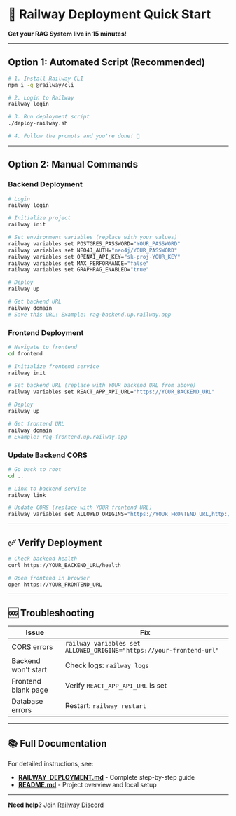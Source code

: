 # 🚀 Railway Deployment Quick Start

**Get your RAG System live in 15 minutes!**

---

## Option 1: Automated Script (Recommended)

```bash
# 1. Install Railway CLI
npm i -g @railway/cli

# 2. Login to Railway
railway login

# 3. Run deployment script
./deploy-railway.sh

# 4. Follow the prompts and you're done! 🎉
```

---

## Option 2: Manual Commands

### Backend Deployment

```bash
# Login
railway login

# Initialize project
railway init

# Set environment variables (replace with your values)
railway variables set POSTGRES_PASSWORD="YOUR_PASSWORD"
railway variables set NEO4J_AUTH="neo4j/YOUR_PASSWORD"
railway variables set OPENAI_API_KEY="sk-proj-YOUR_KEY"
railway variables set MAX_PERFORMANCE="false"
railway variables set GRAPHRAG_ENABLED="true"

# Deploy
railway up

# Get backend URL
railway domain
# Save this URL! Example: rag-backend.up.railway.app
```

### Frontend Deployment

```bash
# Navigate to frontend
cd frontend

# Initialize frontend service
railway init

# Set backend URL (replace with YOUR backend URL from above)
railway variables set REACT_APP_API_URL="https://YOUR_BACKEND_URL"

# Deploy
railway up

# Get frontend URL
railway domain
# Example: rag-frontend.up.railway.app
```

### Update Backend CORS

```bash
# Go back to root
cd ..

# Link to backend service
railway link

# Update CORS (replace with YOUR frontend URL)
railway variables set ALLOWED_ORIGINS="https://YOUR_FRONTEND_URL,http://localhost:3000"
```

---

## ✅ Verify Deployment

```bash
# Check backend health
curl https://YOUR_BACKEND_URL/health

# Open frontend in browser
open https://YOUR_FRONTEND_URL
```

---

## 🆘 Troubleshooting

| Issue | Fix |
|-------|-----|
| CORS errors | `railway variables set ALLOWED_ORIGINS="https://your-frontend-url"` |
| Backend won't start | Check logs: `railway logs` |
| Frontend blank page | Verify `REACT_APP_API_URL` is set |
| Database errors | Restart: `railway restart` |

---

## 📚 Full Documentation

For detailed instructions, see:
- **[RAILWAY_DEPLOYMENT.md](RAILWAY_DEPLOYMENT.md)** - Complete step-by-step guide
- **[README.md](README.md)** - Project overview and local setup

---

**Need help?** Join [Railway Discord](https://discord.gg/railway)
